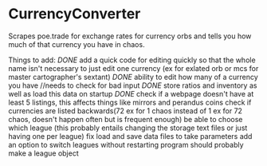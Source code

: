 # CurrencyConverter
Scrapes poe.trade for exchange rates for currency orbs and tells you how much of that currency you have in chaos.

Things to add:
    *DONE* add a quick code for editing quickly so that the whole name isn't necessary to just edit one currency (ex for exlated orb or mcs for master cartographer's sextant)
    *DONE* ability to edit how many of a currency you have //needs to check for bad input
    *DONE* store ratios and inventory as well as load this data on startup
    *DONE* check if a webpage doesn't have at least 5 listings, this affects things like mirrors and perandus coins
    check if currencies are listed backwards(72 ex for 1 chaos instead of 1 ex for 72 chaos, doesn't happen often but is frequent enough)
    be able to choose which league (this probably entails changing the storage text files or just having one per league)
        fix load and save data files to take parameters
        add an option to switch leagues without restarting program
        should probably make a league object
        